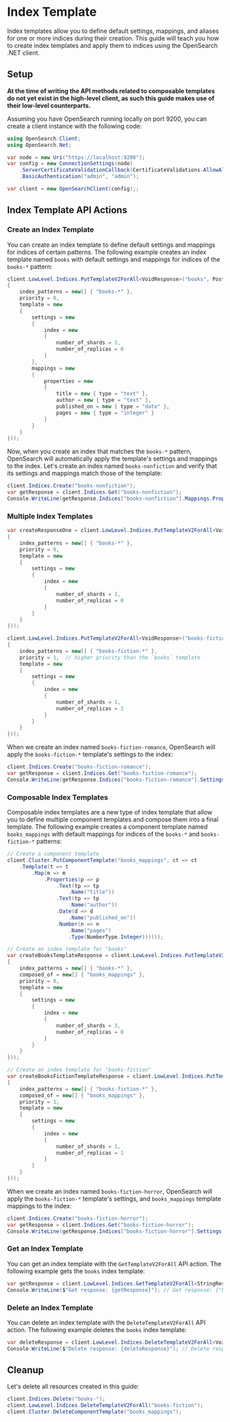 # Index Template
Index templates allow you to define default settings, mappings, and aliases for one or more indices during their creation. This guide will teach you how to create index templates and apply them to indices using the OpenSearch .NET client.

## Setup
**At the time of writing the API methods related to composable templates do not yet exist in the high-level client, as such this guide makes use of their low-level counterparts.**


Assuming you have OpenSearch running locally on port 9200, you can create a client instance with the following code:

```csharp
using OpenSearch.Client;
using OpenSearch.Net;

var node = new Uri("https://localhost:9200");
var config = new ConnectionSettings(node)
    .ServerCertificateValidationCallback(CertificateValidations.AllowAll)
    .BasicAuthentication("admin", "admin");

var client = new OpenSearchClient(config);;
```


## Index Template API Actions


### Create an Index Template
You can create an index template to define default settings and mappings for indices of certain patterns. The following example creates an index template named `books` with default settings and mappings for indices of the `books-*` pattern:

```csharp
client.LowLevel.Indices.PutTemplateV2ForAll<VoidResponse>("books", PostData.Serializable(new
{
    index_patterns = new[] { "books-*" },
    priority = 0,
    template = new
    {
        settings = new
        {
            index = new
            {
                number_of_shards = 3,
                number_of_replicas = 0
            }
        },
        mappings = new
        {
            properties = new
            {
                title = new { type = "text" },
                author = new { type = "text" },
                published_on = new { type = "date" },
                pages = new { type = "integer" }
            }
        }
    }
}));
```

Now, when you create an index that matches the `books-*` pattern, OpenSearch will automatically apply the template's settings and mappings to the index. Let's create an index named `books-nonfiction` and verify that its settings and mappings match those of the template:

```csharp
client.Indices.Create("books-nonfiction");
var getResponse = client.Indices.Get("books-nonfiction");
Console.WriteLine(getResponse.Indices["books-nonfiction"].Mappings.Properties["pages"].Type); // integer
```


### Multiple Index Templates

```csharp
var createResponseOne = client.LowLevel.Indices.PutTemplateV2ForAll<VoidResponse>("books", PostData.Serializable(new
{
    index_patterns = new[] { "books-*" },
    priority = 0,
    template = new
    {
        settings = new
        {
            index = new
            {
                number_of_shards = 3,
                number_of_replicas = 0
            }
        }
    }
}));

client.LowLevel.Indices.PutTemplateV2ForAll<VoidResponse>("books-fiction", PostData.Serializable(new
{
    index_patterns = new[] { "books-fiction-*" },
    priority = 1,  // higher priority than the `books` template
    template = new
    {
        settings = new
        {
            index = new
            {
                number_of_shards = 1,
                number_of_replicas = 1
            }
        }
    }
}));
```

When we create an index named `books-fiction-romance`, OpenSearch will apply the `books-fiction-*` template's settings to the index:

```csharp  
client.Indices.Create("books-fiction-romance");
var getResponse = client.Indices.Get("books-fiction-romance");
Console.WriteLine(getResponse.Indices["books-fiction-romance"].Settings.NumberOfShards); // 1
```


### Composable Index Templates
Composable index templates are a new type of index template that allow you to define multiple component templates and compose them into a final template. The following example creates a component template named `books_mappings` with default mappings for indices of the `books-*` and `books-fiction-*` patterns:

```csharp
// Create a component template
client.Cluster.PutComponentTemplate("books_mappings", ct => ct
    .Template(t => t
        .Map(m => m
            .Properties(p => p
                .Text(tp => tp
                    .Name("title"))
                .Text(tp => tp
                    .Name("author"))
                .Date(d => d
                    .Name("published_on"))
                .Number(n => n
                    .Name("pages")
                    .Type(NumberType.Integer))))));

// Create an index template for "books"
var createBooksTemplateResponse = client.LowLevel.Indices.PutTemplateV2ForAll<VoidResponse>("books", PostData.Serializable(new
{
    index_patterns = new[] { "books-*" },
    composed_of = new[] { "books_mappings" },
    priority = 0,
    template = new
    {
        settings = new
        {
            index = new
            {
                number_of_shards = 3,
                number_of_replicas = 0
            }
        }
    }
}));

// Create an index template for "books-fiction"
var createBooksFictionTemplateResponse = client.LowLevel.Indices.PutTemplateV2ForAll<VoidResponse>("books-fiction", PostData.Serializable(new
{
    index_patterns = new[] { "books-fiction-*" },
    composed_of = new[] { "books_mappings" },
    priority = 1,
    template = new
    {
        settings = new
        {
            index = new
            {
                number_of_shards = 1,
                number_of_replicas = 1
            }
        }
    }
}));
```

When we create an index named `books-fiction-horror`, OpenSearch will apply the `books-fiction-*` template's settings, and `books_mappings` template mappings to the index:

```csharp
client.Indices.Create("books-fiction-horror");
var getResponse = client.Indices.Get("books-fiction-horror");
Console.WriteLine(getResponse.Indices["books-fiction-horror"].Settings.NumberOfShards); // 1 Console.WriteLine(getResponse.Indices["books-fiction-horror"].Mappings.Properties["pages"].Type); // integer 
```

### Get an Index Template
You can get an index template with the `GetTemplateV2ForAll` API action. The following example gets the `books` index template:

```csharp
var getResponse = client.LowLevel.Indices.GetTemplateV2ForAll<StringResponse>("books").Body;
Console.WriteLine($"Get response: {getResponse}"); // Get response: {"books":{"order":0,"index_patterns":["books-*"],"settings":{"index":{"number_of_shards":"3","number_of_replicas":"0"}},"mappings":{},"aliases":{}}}
```

### Delete an Index Template
You can delete an index template with the `DeleteTemplateV2ForAll` API action. The following example deletes the `books` index template:

```csharp
var deleteResponse = client.LowLevel.Indices.DeleteTemplateV2ForAll<VoidResponse>("books");
Console.WriteLine($"Delete response: {deleteResponse}"); // Delete response: {"acknowledged":true}
```


## Cleanup
Let's delete all resources created in this guide:

```csharp
client.Indices.Delete("books-");
client.LowLevel.Indices.DeleteTemplateV2ForAll("books-fiction");
client.Cluster.DeleteComponentTemplate("books_mappings");
```

